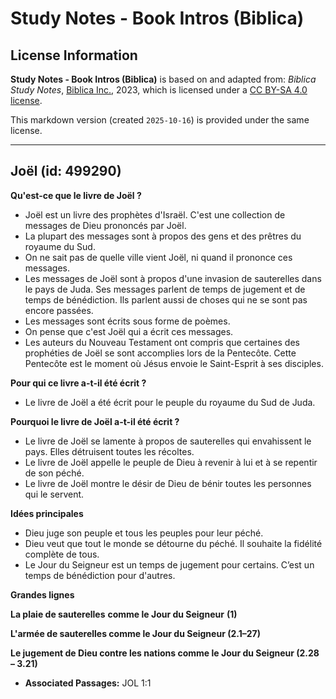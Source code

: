# Study Notes - Book Intros (Biblica)

## License Information

**Study Notes - Book Intros (Biblica)** is based on and adapted from: _Biblica Study Notes_, [Biblica Inc.](https://www.biblica.com/), 2023, which is licensed under a [CC BY-SA 4.0 license](https://creativecommons.org/licenses/by-sa/4.0/legalcode.en).

This markdown version (created `2025-10-16`) is provided under the same license.



--------------------------------

## Joël (id: 499290)

**Qu'est\-ce que le livre de Joël ?**

* Joël est un livre des prophètes d'Israël. C'est une collection de messages de Dieu prononcés par Joël.
* La plupart des messages sont à propos des gens et des prêtres du royaume du Sud.
* On ne sait pas de quelle ville vient Joël, ni quand il prononce ces messages.
* Les messages de Joël sont à propos d'une invasion de sauterelles dans le pays de Juda. Ses messages parlent de temps de jugement et de temps de bénédiction. Ils parlent aussi de choses qui ne se sont pas encore passées.
* Les messages sont écrits sous forme de poèmes.
* On pense que c'est Joël qui a écrit ces messages.
* Les auteurs du Nouveau Testament ont compris que certaines des prophéties de Joël se sont accomplies lors de la Pentecôte. Cette Pentecôte est le moment où Jésus envoie le Saint\-Esprit à ses disciples.

**Pour qui ce livre a\-t\-il été écrit ?**

* Le livre de Joël a été écrit pour le peuple du royaume du Sud de Juda.

**Pourquoi le livre de Joël a\-t\-il été écrit ?**

* Le livre de Joël se lamente à propos de sauterelles qui envahissent le pays. Elles détruisent toutes les récoltes.
* Le livre de Joël appelle le peuple de Dieu à revenir à lui et à se repentir de son péché.
* Le livre de Joël montre le désir de Dieu de bénir toutes les personnes qui le servent.

**Idées principales**

* Dieu juge son peuple et tous les peuples pour leur péché.
* Dieu veut que tout le monde se détourne du péché. Il souhaite la fidélité complète de tous.
* Le Jour du Seigneur est un temps de jugement pour certains. C’est un temps de bénédiction pour d'autres.

**Grandes lignes**

**La plaie de sauterelles** **comme le Jour du Seigneur** **(1\)**

**L'armée de sauterelles comme le Jour du Seigneur (2\.1–27\)**

**Le jugement de Dieu contre les nations comme le Jour du Seigneur (2\.28 – 3\.21\)**

* **Associated Passages:** JOL 1:1


